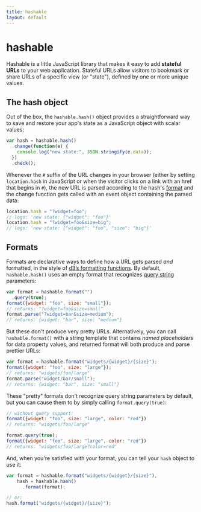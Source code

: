 ```yaml
---
title: hashable
layout: default
---
```


# hashable
Hashable is a little JavaScript library that makes it easy to add
**stateful URLs** to your web application. Stateful URLs allow
visitors to bookmark or share URLs of a specific view (or "state"),
defined by one or more unique values.

## The hash object
Out of the box, the `hashable.hash()` object provides a straightforward way to
save and restore your app's state as a JavaScript object with scalar values:

```js
var hash = hashable.hash()
  .change(function(e) {
    console.log("new state:", JSON.stringify(e.data));
  })
  .check();
```

Whenever the `#` suffix of the URL changes in your browser (either by
setting `location.hash` in JavaScript or when the visitor clicks on a link with
an href that begins in `#`), the new URL is parsed according to the hash's
[format](#formats) and the change function gets called with an event object
containing the parsed data:

```js
location.hash = "?widget=foo";
// logs: 'new state: {"widget": "foo"}'
location.hash = "?widget=foo&size=big";
// logs: 'new state: {"widget": "foo", "size": "big"}'
```

## Formats
Formats are declarative ways to define how a URL gets parsed *and* formatted,
in the style of [d3&rsquo;s formatting
functions](https://github.com/mbostock/d3/wiki/Formatting). By default,
`hashable.hash()` uses an empty format that recognizes [query
string](http://en.wikipedia.org/wiki/Query_string) parameters:

```js
var format = hashable.format("")
  .query(true);
format({widget: "foo", size: "small"});
// returns: "?widget=foo&size=small"
format.parse("?widget=bar&size=medium");
// returns: {widget: "bar", size: "medium"}
```

But these don't produce very pretty URLs. Alternatively, you can call
`hashable.format()` with a string template that contains *named placeholders*
for data property values, and returned format will both produce and parse
prettier URLs:

```js
var format = hashable.format("widgets/{widget}/{size}");
format({widget: "foo", size: "large"});
// returns: "widgets/foo/large"
format.parse("widget/bar/small");
// returns: {widget: "bar", size: "small"}
```

These "pretty" formats don't recognize query string parameters by default, but
you can cause them to by simply calling `format.query(true)`:

```js
// without query support:
format({widget: "foo", size: "large", color: "red"})
// returns: "widgets/foo/large"

format.query(true);
format({widget: "foo", size: "large", color: "red"})
// returns: "widgets/foo/large?color=red"
```

And, when you're satisfied with your format, you can tell your `hash` object to
use it:

```js
var format = hashable.format("widgets/{widget}/{size}"),
    hash = hashable.hash()
      .format(format);

// or:
hash.format("widgets/{widget}/{size}");
```
